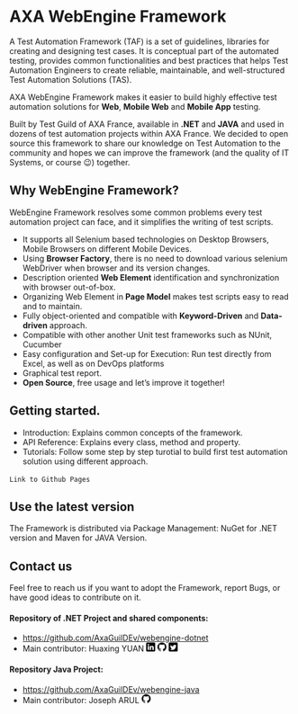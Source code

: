 ﻿# AXA WebEngine Framework

A Test Automation Framework (TAF) is a set of guidelines, libraries for creating and designing test cases.
It is conceptual part of the automated testing, provides common functionalities and best practices that helps Test Automation Engineers to create reliable, maintainable, and well-structured Test Automation Solutions (TAS).

AXA WebEngine Framework makes it easier to build highly effective test automation solutions for **Web**, **Mobile Web** and **Mobile App** testing.

Built by Test Guild of AXA France, available in **.NET** and **JAVA** and used in dozens of test automation projects within AXA France. We decided to open source this framework to share our knowledge on Test Automation to the community and hopes we can improve the framework (and the quality of IT Systems, or course 😉) together.

## Why WebEngine Framework?
WebEngine Framework resolves some common problems every test automation project can face, and it simplifies the writing of test scripts.
* It supports all Selenium based technologies on Desktop Browsers, Mobile Browsers on different Mobile Devices.
* Using **Browser Factory**, there is no need to download various selenium WebDriver when browser and its version changes.
* Description oriented **Web Element** identification and synchronization with browser out-of-box.
* Organizing Web Element in **Page Model** makes test scripts easy to read and to maintain.
* Fully object-oriented and compatible with **Keyword-Driven** and **Data-driven** approach.
* Compatible with other another Unit test frameworks such as NUnit, Cucumber
* Easy configuration and Set-up for Execution: Run test directly from Excel, as well as on DevOps platforms
* Graphical test report.
* **Open Source**, free usage and let’s improve it together!

<style>
table {
	text-align: center
}

td, th, tr {
   border: none!important;
   text-align: center
}
</style>


## Getting started.
* Introduction: Explains common concepts of the framework.
* API Reference: Explains every class, method and property.
* Tutorials: Follow some step by step turotial to build first test automation solution using different approach.

`Link to Github Pages`

## Use the latest version
The Framework is distributed via Package Management: NuGet for .NET version and Maven for JAVA Version.


## Contact us
Feel free to reach us if you want to adopt the Framework, report Bugs, or have good ideas to contribute on it.

#### Repository of .NET Project and shared components:
+ https://github.com/AxaGuilDEv/webengine-dotnet
+ Main contributor: Huaxing YUAN [<img src="src/AxaFrance.WebEngine.Doc/images/linked-in.svg" width="16" />](https://www.linkedin.com/in/huaxing-yuan/) [<img src="src/AxaFrance.WebEngine.Doc/images/github.svg" width="16" />](https://github.com/huaxing-yuan) [<img src="src/AxaFrance.WebEngine.Doc/images/twitter.svg" width="16" />](https://twitter.com/huaxing_yuan)

#### Repository Java Project:
+ https://github.com/AxaGuilDEv/webengine-java
+ Main contributor: Joseph ARUL [<img src="src/AxaFrance.WebEngine.Doc/images/github.svg" width="16" />](https://github.com/josepha26)
